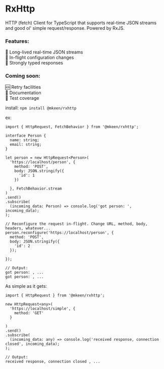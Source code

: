 # RxHttp
HTTP (fetch) Client for TypeScript that supports real-time JSON streams and good ol' simple request/response. Powered by RxJS.

### Features:
🌊 Long-lived real-time JSON streams  
🚁 In-flight configuration changes  
💪 Strongly typed responses  

### Coming soon:
🆘 Retry facilities  
📜 Documentation  
💯 Test coverage

install: `npm install @mkeen/rxhttp`

ex: 

```
import { HttpRequest, FetchBehavior } from '@mkeen/rxhttp';

interface Person {
  name: string;
  email: string;
}

let person = new HttpRequest<Person>(
  'https://localhost/person', {
    method: 'POST',
    body: JSON.stringify({
      'id': 1
    })
    
  }, FetchBehavior.stream
)
.send()
.subscribe(
  (incoming_data: Person) => console.log('got person: ', incoming_data);
);

// Reconfigure the request in-flight. Change URL, method, body, headers, whatever...
person.reconfigure('https://localhost/person', {
  method: 'POST',
  body: JSON.stringify({
    'id': 2
  });
  
});

// Output:
got person: , ...
got person: , ...
```

As simple as it gets:

```
import { HttpRequest } from '@mkeen/rxhttp';

new HttpRequest<any>(
  'https://localhost/simple', {
    method: 'GET'
  }
  
)
.send()
.subscribe(
  (incoming_data: any) => console.log('received response, connection closed', incoming_data);
);

// Output:
received response, connection closed , ...
```
